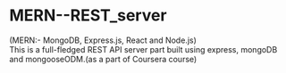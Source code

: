 # MERN--REST_server
(MERN:- MongoDB, Express.js, React and Node.js)</br>
This is a full-fledged REST API server part built using express, mongoDB and mongooseODM.(as a part of Coursera course)
